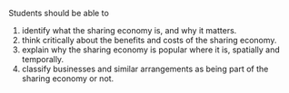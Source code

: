 Students should be able to
1. identify what the sharing economy is, and why it matters.
2. think critically about the benefits and costs of the sharing economy.
3. explain why the sharing economy is popular where it is, spatially and temporally.
4. classify businesses and similar arrangements as being part of the sharing economy or not. 
